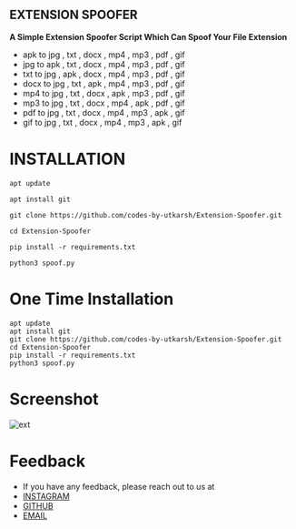 ## EXTENSION SPOOFER

 **A Simple Extension Spoofer Script Which Can Spoof Your File Extension**

-  apk to jpg , txt , docx , mp4 , mp3 , pdf , gif
-  jpg to apk , txt , docx , mp4 , mp3 , pdf , gif
-  txt to jpg , apk , docx , mp4 , mp3 , pdf , gif
-  docx to jpg , txt , apk , mp4 , mp3 , pdf , gif
-  mp4 to jpg , txt , docx , apk , mp3 , pdf , gif
-  mp3 to jpg , txt , docx , mp4 , apk , pdf , gif
-  pdf to jpg , txt , docx , mp4 , mp3 , apk , gif
-  gif to jpg , txt , docx , mp4 , mp3 , apk , gif

  
# INSTALLATION

```
apt update
```
```
apt install git
```
```
git clone https://github.com/codes-by-utkarsh/Extension-Spoofer.git
```
```
cd Extension-Spoofer
```
```
pip install -r requirements.txt
```
```
python3 spoof.py
```

# One Time Installation

```
apt update
apt install git
git clone https://github.com/codes-by-utkarsh/Extension-Spoofer.git
cd Extension-Spoofer
pip install -r requirements.txt
python3 spoof.py
```

# Screenshot
![ext](<img width="693" height="465" alt="Screenshot 2025-09-28 151800" src="https://github.com/user-attachments/assets/96fc9099-7d02-4871-9ad6-57cc24e196dd" />)

# Feedback

- If you have any feedback, please reach out to us at
-  [INSTAGRAM](https://instagram.com/_.dri.zzle._)
-  [GITHUB](https://github.com/codes-by-utkarsh)
-  [EMAIL](mailto:usrivastava2011@gmail.com)

